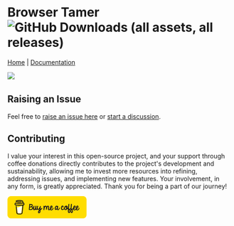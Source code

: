 # Browser Tamer ![GitHub Downloads (all assets, all releases)](https://img.shields.io/github/downloads/aloneguid/bt/total)

[Home](https://www.aloneguid.uk/projects/bt/) | [Documentation](https://aloneguid.github.io/bt/home.html)

[![](https://www.aloneguid.uk/projects/bt/one.png)](https://www.aloneguid.uk/projects/bt/)


## Raising an Issue

Feel free to [raise an issue here](https://github.com/aloneguid/bt/issues/new) or [start a discussion](https://github.com/aloneguid/bt/discussions/new/choose).

## Contributing

I value your interest in this open-source project, and your support through coffee donations directly contributes to the project's development and sustainability, allowing me to invest more resources into refining, addressing issues, and implementing new features. Your involvement, in any form, is greatly appreciated. Thank you for being a part of our journey!

<a href="https://www.buymeacoffee.com/alonecoffee" target="_blank"><img height="50" src="bmc-button.svg" /></a>


